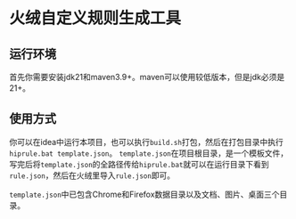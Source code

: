 # 火绒自定义规则生成工具

## 运行环境

首先你需要安装jdk21和maven3.9+。maven可以使用较低版本，但是jdk必须是21+。

## 使用方式

你可以在idea中运行本项目，也可以执行`build.sh`打包，然后在打包目录中执行`hiprule.bat template.json`。 `template.json`在项目根目录，是一个模板文件，写完后将`template.json`的全路径传给`hiprule.bat`就可以在运行目录下看到`rule.json`，然后在火绒里导入`rule.json`即可。

`template.json`中已包含Chrome和Firefox数据目录以及文档、图片、桌面三个目录。
